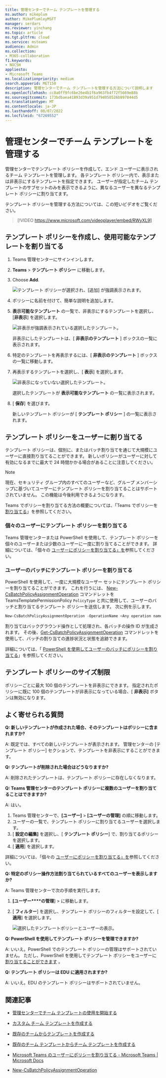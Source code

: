 ```yaml
---
title: 管理センターでチーム テンプレートを管理する
ms.author: mikeplum
author: MikePlumleyMSFT
manager: serdars
ms.reviewer: yinchang
ms.topic: article
ms.tgt.pltfrm: cloud
ms.service: msteams
audience: Admin
ms.collection:
- M365-collaboration
f1.keywords:
- NOCSH
appliesto:
- Microsoft Teams
ms.localizationpriority: medium
search.appverid: MET150
description: 管理センターでチーム テンプレートを管理する方法について説明します
ms.openlocfilehash: cc8a0ff9fc6be26e4b1f6a963fb4f72f5669e88b
ms.sourcegitcommit: 173bdbaea41893d39a951d79d050526b897044d5
ms.translationtype: MT
ms.contentlocale: ja-JP
ms.lasthandoff: 08/07/2022
ms.locfileid: "67269552"
---
```

# <a name="manage-team-templates-in-the-admin-center"></a>管理センターでチーム テンプレートを管理する

管理センターでテンプレート ポリシーを作成して、エンド ユーザーに表示されるチーム テンプレートを管理します。 各テンプレート ポリシー内で、表示または非表示にするテンプレートを指定できます。
ユーザーが指定したチーム テンプレートのサブセットのみを表示できるように、異なるユーザーを異なるテンプレート ポリシーに割り当てます。

テンプレート ポリシーを管理する方法については、この短いビデオをご覧ください。

> [!VIDEO https://www.microsoft.com/videoplayer/embed/RWyXL9]

## <a name="create-templates-policies-and-assign-available-templates"></a>テンプレート ポリシーを作成し、使用可能なテンプレートを割り当てる

1. Teams 管理センターにサインインします。

2. **Teams** > **テンプレート ポリシー** に移動します。

3. Choose **Add**.

    ![テンプレート ポリシーが選択され、[追加] が強調表示されます。](media/template-policies-1.png)

1. ポリシーに名前を付けて、簡単な説明を追加します。

2. **表示可能なテンプレート** の一覧で、非表示にするテンプレートを選択し、[**非表示**] を選択します。

    ![非表示が強調表示されている選択したテンプレート。](media/template-policies-2.png)

    非表示にしたテンプレートは、[ **非表示のテンプレート** ] ボックスの一覧に表示されます。

1. 特定のテンプレートを再表示するには、[ **非表示のテンプレート** ] ボックスの一覧に移動します。

2. 再表示するテンプレートを選択し、[ **表示**] を選択します。

   ![非表示になっていない選択したテンプレート。](media/template-policies-3.png)

   選択したテンプレートが **表示可能なテンプレート** の一覧に表示されます。
3. [ **保存**] を選びます。

   新しいテンプレート ポリシーが [ **テンプレート ポリシー** ] の一覧に表示されます。

## <a name="assign-templates-policies-to-users"></a>テンプレート ポリシーをユーザーに割り当てる

テンプレート ポリシーは、個別に、またはバッチ割り当てを通じて大規模にユーザーに直接割り当てることができます。 新しいポリシーがユーザーに対して有効になるまでに最大で 24 時間かかる場合があることに注意してください。

> [!Note]
> 現在、セキュリティ グループ内のすべてのユーザーなど、グループ メンバーシップに基づいてユーザーにテンプレート ポリシーを割り当てることはサポートされていません。 この機能は今後利用できるようになります。

Teams でポリシーを割り当てる方法の概要については、「Teams でポリシーを [割り当てる](policy-assignment-overview.md)」を参照してください。

### <a name="assign-a-templates-policy-to-individual-users"></a>個々のユーザーにテンプレート ポリシーを割り当てる

Teams 管理センターまたは PowerShell を使用して、テンプレート ポリシーを個々のユーザーまたは少数のユーザーに一度に割り当てることができます。 詳細については、「個々の [ユーザーにポリシーを割り当てる」を](assign-policies-users-and-groups.md#assign-a-policy-to-individual-users)参照してください。

### <a name="assign-a-templates-policy-to-a-batch-of-users"></a>ユーザーのバッチにテンプレート ポリシーを割り当てる

PowerShell を使用して、一度に大規模なユーザー セットにテンプレート ポリシーを割り当てることができます。 これを行うには、 [New-CsBatchPolicyAssignmentOperation](/powershell/module/teams/new-csbatchpolicyassignmentoperation) コマンドレットを TeamsTemplatePermissionPolicy ```PolicyType``` と共に使用して、ユーザーのバッチと割り当てるテンプレート ポリシーを送信します。 次に例を示します。

```powershell
New-CsBatchPolicyAssignmentOperation -OperationName <Any operation name> -PolicyType TeamsTemplatePermissionPolicy -PolicyName <policy name> -Identity <users identity | list of user identities>
```

割り当てはバックグラウンド操作として処理され、各バッチの操作 ID が生成されます。 その後、[Get-CsBatchPolicyAssignmentOperation](/powershell/module/teams/get-csbatchpolicyassignmentoperation) コマンドレットを使用して、バッチの割り当ての進捗状況と状態を追跡できます。

詳細については、「 [PowerShell を使用してユーザーのバッチにポリシーを割り当てる](assign-policies-users-and-groups.md#use-powershell-method)」を参照してください。

## <a name="size-limits-for-templates-policies"></a>テンプレート ポリシーのサイズ制限

ポリシーごとに最大 100 個のテンプレートを非表示にできます。 指定されたポリシーに既に 100 個のテンプレートが非表示になっている場合、[ **非表示]** ボタンは無効になります。

## <a name="frequently-asked-questions"></a>よく寄せられる質問

**Q: 新しいテンプレートが作成された場合、そのテンプレートはポリシーに含まれますか?**

A: 既定では、すべての新しいテンプレートが表示されます。 管理センターの [テンプレート ポリシー] セクションで、テンプレートを非表示にすることができます。

**Q: テンプレートが削除された場合はどうなりますか?**

A: 削除されたテンプレートは、テンプレート ポリシーに存在しなくなります。

**Q: Teams 管理センターのテンプレート ポリシーに複数のユーザーを割り当てることはできますか?**

A: はい。

1. Teams 管理センターで、**[ユーザー]** > **[ユーザーの管理]** の順に移動します。
1. ユーザーの一覧で、テンプレート ポリシーに割り当てるユーザーを選択します。
1. [ **設定の編集]** を選択し、[ **テンプレート ポリシー**] で、割り当てるポリシーを選択します。
1. [ **適用**] を選択します。

詳細については、「個々の [ユーザーにポリシーを割り当てる」を](assign-policies-users-and-groups.md#assign-a-policy-to-individual-users)参照してください。

**Q: 特定のポリシー操作方法割り当てられているすべてのユーザーを表示しますか?**

A: Teams 管理センターで次の手順を実行します。

1. **[ユーザー****の管理**]  >  に移動します。
2. [ **フィルター**] を選択し、テンプレート ポリシーのフィルターを設定して、[ **適用**] を選択します。

    ![選択したテンプレートポリシーとユーザーの表示。](media/template-policies-5.png)

**Q: PowerShell を使用してテンプレート ポリシーを管理できますか?**

A: いいえ。PowerShell でのテンプレート ポリシーの管理はサポートされていません。 ただし、PowerShell を使用してテンプレート ポリシーをユーザーに [割り当てることができます](#assign-templates-policies-to-users) 。

**Q: テンプレート ポリシーは EDU に適用されますか?**

A: いいえ。EDU のテンプレート ポリシーはサポートされていません。

## <a name="related-articles"></a>関連記事

- [管理センターでチーム テンプレートの使用を開始する](./get-started-with-teams-templates-in-the-admin-console.md)

- [カスタム チーム テンプレートを作成する](./create-a-team-template.md)

- [既存のチームからテンプレートを作成する](./create-template-from-existing-team.md)

- [既存のチーム テンプレートからチーム テンプレートを作成する](./create-template-from-existing-template.md)

- [Microsoft Teams のユーザーにポリシーを割り当てる - Microsoft Teams \| Microsoft Docs](./policy-assignment-overview.md)

- [New-CsBatchPolicyAssignmentOperation](/powershell/module/teams/new-csbatchpolicyassignmentoperation)
